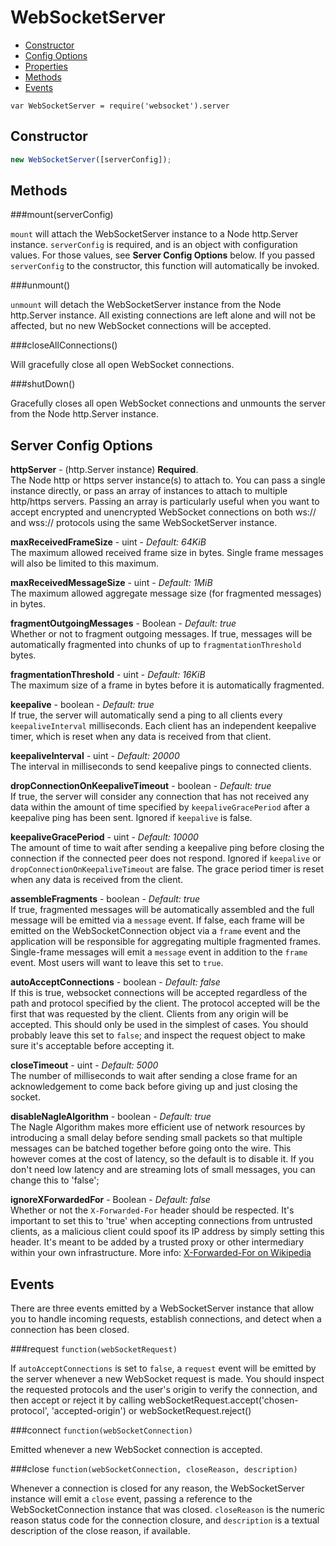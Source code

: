 WebSocketServer
===============

* [Constructor](#constructor)
* [Config Options](#server-config-options)
* [Properties](#properties)
* [Methods](#methods)
* [Events](#events)

`var WebSocketServer = require('websocket').server`

Constructor
-----------

```javascript
new WebSocketServer([serverConfig]);
```

Methods
-------

###mount(serverConfig)

`mount` will attach the WebSocketServer instance to a Node http.Server instance. `serverConfig` is required, and is an object with configuration values.  For those values, see **Server Config Options** below.  If you passed `serverConfig` to the constructor, this function will automatically be invoked.

###unmount()

`unmount` will detach the WebSocketServer instance from the Node http.Server instance.  All existing connections are left alone and will not be affected, but no new WebSocket connections will be accepted.

###closeAllConnections()

Will gracefully close all open WebSocket connections.

###shutDown()

Gracefully closes all open WebSocket connections and unmounts the server from the Node http.Server instance.

Server Config Options
---------------------
**httpServer** - (http.Server instance) **Required**.  
The Node http or https server instance(s) to attach to.  You can pass a single instance directly, or pass an array of instances to attach to multiple http/https servers.  Passing an array is particularly useful when you want to accept encrypted and unencrypted WebSocket connections on both ws:// and wss:// protocols using the same WebSocketServer instance.

**maxReceivedFrameSize** - uint - *Default: 64KiB*  
The maximum allowed received frame size in bytes.  Single frame messages will also be limited to this maximum.

**maxReceivedMessageSize** - uint - *Default: 1MiB*  
The maximum allowed aggregate message size (for fragmented messages) in bytes.
            
**fragmentOutgoingMessages** - Boolean - *Default: true*  
Whether or not to fragment outgoing messages.  If true, messages will be automatically fragmented into chunks of up to `fragmentationThreshold` bytes.
            
**fragmentationThreshold** - uint - *Default: 16KiB*  
The maximum size of a frame in bytes before it is automatically fragmented.

**keepalive** - boolean - *Default: true*  
If true, the server will automatically send a ping to all clients every `keepaliveInterval` milliseconds.  Each client has an independent keepalive timer, which is reset when any data is received from that client.

**keepaliveInterval** - uint - *Default: 20000*  
The interval in milliseconds to send keepalive pings to connected clients.

**dropConnectionOnKeepaliveTimeout** - boolean - *Default: true*  
If true, the server will consider any connection that has not received any data within the amount of time specified by `keepaliveGracePeriod` after a keepalive ping has been sent. Ignored if `keepalive` is false.

**keepaliveGracePeriod** - uint - *Default: 10000*  
The amount of time to wait after sending a keepalive ping before closing the connection if the connected peer does not respond. Ignored if `keepalive` or `dropConnectionOnKeepaliveTimeout` are false.  The grace period timer is reset when any data is received from the client.

**assembleFragments** - boolean - *Default: true*  
If true, fragmented messages will be automatically assembled and the full message will be emitted via a `message` event. If false, each frame will be emitted on the WebSocketConnection object via a `frame` event and the application will be responsible for aggregating multiple fragmented frames.  Single-frame messages will emit a `message` event in addition to the `frame` event. Most users will want to leave this set to `true`.

**autoAcceptConnections** - boolean - *Default: false*  
If this is true, websocket connections will be accepted regardless of the path and protocol specified by the client. The protocol accepted will be the first that was requested by the client.  Clients from any origin will be accepted. This should only be used in the simplest of cases.  You should probably leave this set to `false`; and inspect the request object to make sure it's acceptable before accepting it.

**closeTimeout** - uint - *Default: 5000*  
The number of milliseconds to wait after sending a close frame for an acknowledgement to come back before giving up and just closing the socket.

**disableNagleAlgorithm** - boolean - *Default: true*  
The Nagle Algorithm makes more efficient use of network resources by introducing a small delay before sending small packets so that multiple messages can be batched together before going onto the wire.  This however comes at the cost of latency, so the default is to disable it.  If you don't need low latency and are streaming lots of small messages, you can change this to 'false';

**ignoreXForwardedFor** - Boolean - *Default: false*  
Whether or not the `X-Forwarded-For` header should be respected.
It's important to set this to 'true' when accepting connections
from untrusted clients, as a malicious client could spoof its
IP address by simply setting this header.  It's meant to be added
by a trusted proxy or other intermediary within your own
infrastructure.
More info: [X-Forwarded-For on Wikipedia](http://en.wikipedia.org/wiki/X-Forwarded-For)

Events
------
There are three events emitted by a WebSocketServer instance that allow you to handle incoming requests, establish connections, and detect when a connection has been closed.

###request
`function(webSocketRequest)`

If `autoAcceptConnections` is set to `false`, a `request` event will be emitted by the server whenever a new WebSocket request is made.  You should inspect the requested protocols and the user's origin to verify the connection, and then accept or reject it by calling webSocketRequest.accept('chosen-protocol', 'accepted-origin') or webSocketRequest.reject()

###connect
`function(webSocketConnection)`

Emitted whenever a new WebSocket connection is accepted.

###close
`function(webSocketConnection, closeReason, description)`

Whenever a connection is closed for any reason, the WebSocketServer instance will emit a `close` event, passing a reference to the WebSocketConnection instance that was closed.  `closeReason` is the numeric reason status code for the connection closure, and `description` is a textual description of the close reason, if available.
